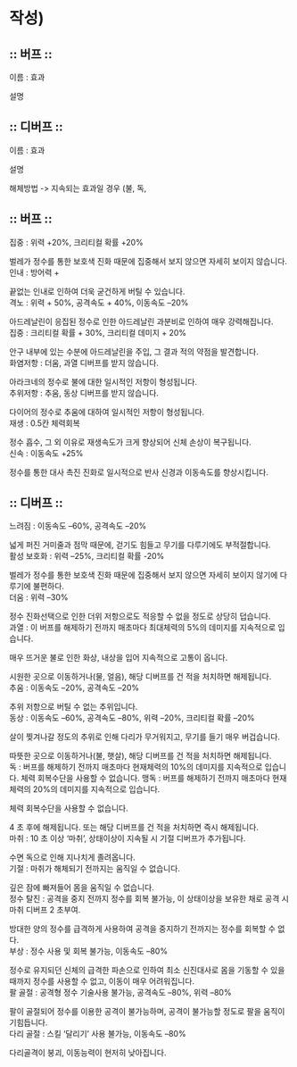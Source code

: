 # 작성)

## :: 버프 ::

이름 : 효과

설명
<br>

## :: 디버프 ::

이름 : 효과

설명

해체방법 -> 지속되는 효과일 경우 (불, 독,
<br>

## :: 버프 ::

집중 : 위력 +20%, 크리티컬 확률 +20%

벌레가 정수를 통한 보호색 진화 때문에 집중해서 보지 않으면 자세히 보이지 않습니다.
<br>
인내 : 방어력 +

끝없는 인내로 인하여 더욱 굳건하게 버틸 수 있습니다.
<br>
격노 : 위력 + 50%, 공격속도 + 40%, 이동속도 –20%

아드레날린이 응집된 정수로 인한 아드레날린 과분비로 인하여 매우 강력해집니다.
<br>
집중 : 크리티컬 확률 + 30%, 크리티컬 데미지 + 20%

안구 내부에 있는 수분에 아드레날린을 주입, 그 결과 적의 약점을 발견합니다.
<br>
화염저항 : 더움, 과열 디버프를 받지 않습니다.

아라크네의 정수로 불에 대한 일시적인 저항이 형성됩니다.
<br>
추위저항 : 추움, 동상 디버프를 받지 않습니다.

다이어의 정수로 추움에 대하여 일시적인 저항이 형성됩니다.
<br>
재생 : 0.5칸 체력회복

정수 흡수, 그 외 이유로 재생속도가 크게 향상되어 신체 손상이 복구됩니다.
<br>
신속 : 이동속도 +25%

정수를 통한 대사 촉진 진화로 일시적으로 반사 신경과 이동속도를 향상시킵니다.
<br>
## :: 디버프 ::

느려짐 : 이동속도 –60%, 공격속도 –20%

넓게 퍼진 거미줄과 점막 때문에, 걷기도 힘들고 무기를 다루기에도 부적절합니다.
<br>
활성 보호화 : 위력 –25%, 크리티컬 확률 -20%

벌레가 정수를 통한 보호색 진화 때문에 집중해서 보지 않으면 자세히 보이지 않기에 다루기에 불편하다.
<br>
더움 : 위력 –30%

정수 진화선택으로 인한 더위 저항으로도 적응할 수 없을 정도로 상당히 덥습니다.
<br>
과열 : 이 버프를 해제하기 전까지 매초마다 최대체력의 5%의 데미지를 지속적으로 입습니다.

매우 뜨거운 불로 인한 화상, 내상을 입어 지속적으로 고통이 옵니다.

시원한 곳으로 이동하거나(물, 얼음), 해당 디버프를 건 적을 처치하면 해제됩니다.
<br>
추움 : 이동속도 –20%, 공격속도 –20%

추위 저항으로 버틸 수 없는 추위입니다.
<br>
동상 : 이동속도 –60%, 공격속도 –80%, 위력 –20%, 크리티컬 확률 –20%

살이 찢겨나갈 정도의 추위로 인해 다리가 무거워지고, 무기를 들기 매우 버겁습니다.

따뜻한 곳으로 이동하거나(불, 햇살), 해당 디버프를 건 적을 처치하면 해제됩니다.
<br>
독 : 버프를 해제하기 전까지 매초마다 현재체력의 10%의 데미지를 지속적으로 입습니다. 체력 회복수단을 사용할 수 없습니다.
맹독 : 버프를 해제하기 전까지 매초마다 현재체력의 20%의 데미지를 지속적으로 입습니다.

체력 회복수단을 사용할 수 없습니다.

4 초 후에 해제됩니다. 또는 해당 디버프를 건 적을 처치하면 즉시 해제됩니다.
<br>
마취 : 10 초 이상 ‘마취’, 상태이상이 지속될 시 기절 디버프가 추가됩니다.

수면 독으로 인해 지나치게 졸려옵니다.
<br>
기절 : 마취가 해체되기 전까지는 움직일 수 없습니다.

깊은 잠에 빠져들어 몸을 움직일 수 없습니다.
<br>
정수 탈진 : 공격을 중지 전까지 정수를 회복 불가능, 이 상태이상을 보유한 채로 공격 시 마취 디버프 2 초부여.

방대한 양의 정수를 급격하게 사용하여 공격을 중지하기 전까지는 정수를 회복할 수 없다.
<br>
부상 : 정수 사용 및 회복 불가능, 이동속도 –80%

정수로 유지되던 신체의 급격한 파손으로 인하여 최소 신진대사로 몸을 기동할 수 있을 때까지 정수를 사용할 수 없고, 이동이 매우 어려워집니다.
<br>
팔 골절 : 공격형 정수 기술사용 불가능, 공격속도 –80%, 위력 –80%

팔이 골절되어 정수를 이용한 공격이 불가능하며, 공격이 불가능할 정도로 팔을 움직이기힘듭니다.
<br>
다리 골절 : 스킬 ‘달리기’ 사용 불가능, 이동속도 –80%

다리골격이 붕괴, 이동능력이 현저히 낮아집니다.
<br>

